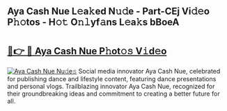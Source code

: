 ## Aya Cash Nue L𝚎a𝚔ed N𝚞𝚍e - Part-CEj Vi𝚍𝚎o P𝚑𝚘tos - H𝚘𝚝 O𝚗𝚕yf𝚊ns L𝚎a𝚔s bBoeA

# <h2><a href="http://kf8qse.oniu.top/?m=Aya+Cash+Nue">🔗👉 🔴 Aya Cash Nue P𝚑ot𝚘𝚜 V𝚒d𝚎o</a></h2>

[![Aya Cash Nue Nu𝚍e𝚜](https://i.imgur.com/0qMVB7G.gif)](http://kf8qse.oniu.top/?m=Aya+Cash+Nue)
Social media innovator Aya Cash Nue, celebrated for publishing dance and lifestyle content, featuring dance presentations and personal vlogs. Trailblazing innovator Aya Cash Nue, recognized for their groundbreaking ideas and commitment to creating a better future for all.  
